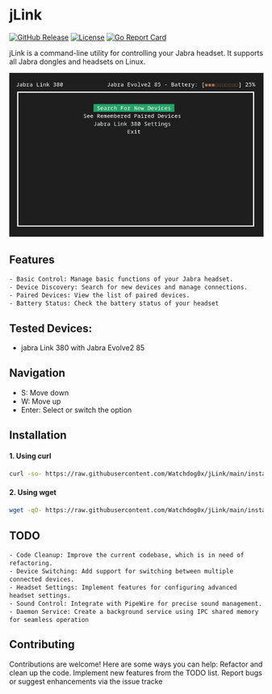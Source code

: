 # jLink 

[![GitHub Release](https://img.shields.io/github/v/release/Watchdog0x/jLink)](https://github.com/Watchdog0x/jLink/releases)
[![License](https://img.shields.io/badge/License-Apache%202.0-blue.svg)](https://github.com/Watchdog0x/jLink/blob/main/LICENSE)
[![Go Report Card](https://goreportcard.com/badge/github.com/Watchdog0x/jLink)](https://goreportcard.com/report/github.com/Watchdog0x/jLink)

jLink is a command-line utility for controlling your Jabra headset. It supports all Jabra dongles and headsets on Linux.

<div align="center">
  <img src="./src/image.png" alt="How jLink look" style="max-width: 100%; height: auto;">
</div>

## Features
    - Basic Control: Manage basic functions of your Jabra headset.
    - Device Discovery: Search for new devices and manage connections.
    - Paired Devices: View the list of paired devices.
    - Battery Status: Check the battery status of your headset

## Tested Devices:

- jabra Link 380 with Jabra Evolve2 85

## Navigation
- S: Move down
- W: Move up
- Enter: Select or switch the option

## Installation

#### 1. Using curl
```bash
curl -so- https://raw.githubusercontent.com/Watchdog0x/jLink/main/install.sh | sudo bash
```

#### 2. Using wget
```bash
wget -qO- https://raw.githubusercontent.com/Watchdog0x/jLink/main/install.sh | sudo bash
```

## TODO

    - Code Cleanup: Improve the current codebase, which is in need of refactoring.
    - Device Switching: Add support for switching between multiple connected devices.
    - Headset Settings: Implement features for configuring advanced headset settings.
    - Sound Control: Integrate with PipeWire for precise sound management.
    - Daemon Service: Create a background service using IPC shared memory for seamless operation

## Contributing

Contributions are welcome! Here are some ways you can help:
Refactor and clean up the code.
Implement new features from the TODO list.
Report bugs or suggest enhancements via the issue tracke